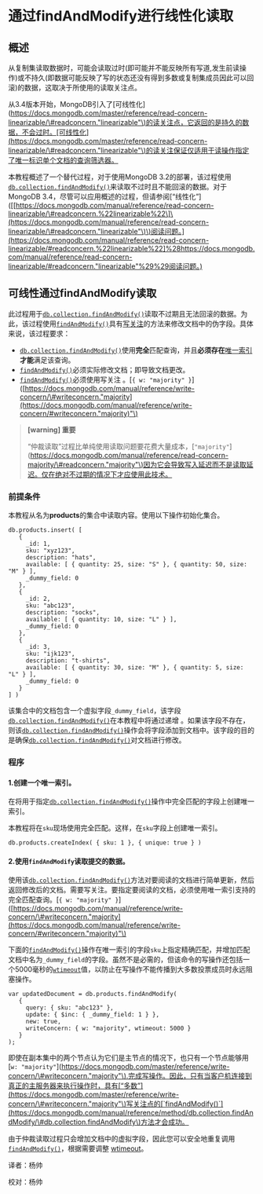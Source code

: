 # 通过findAndModify进行线性化读取

## 概述

从复制集读取数据时，可能会读取过时\(即可能并不能反映所有写道,发生前读操作\)或不持久\(即数据可能反映了写的状态还没有得到多数或复制集成员因此可以回滚\)的数据，这取决于所使用的读取关注点。

从3.4版本开始，MongoDB引入了\[可线性化\]\([https://docs.mongodb.com/master/reference/read-concern-linearizable/\#readconcern."linearizable"\)的读关注点，它返回的是持久的数据，不会过时。\[可线性化\]\(https://docs.mongodb.com/master/reference/read-concern-linearizable/\#readconcern."linearizable"\)的读关注保证仅适用于读操作指定了唯一标识单个文档的查询筛选器。](https://docs.mongodb.com/master/reference/read-concern-linearizable/#readconcern."linearizable"%29的读关注点，它返回的是持久的数据，不会过时。[可线性化]%28https://docs.mongodb.com/master/reference/read-concern-linearizable/#readconcern."linearizable"%29的读关注保证仅适用于读操作指定了唯一标识单个文档的查询筛选器。)

本教程概述了一个替代过程，对于使用MongoDB 3.2的部署，该过程使用[`db.collection.findAndModify()`](https://docs.mongodb.com/manual/reference/method/db.collection.findAndModify/#db.collection.findAndModify)来读取不过时且不能回滚的数据。对于MongoDB 3.4，尽管可以应用概述的过程，但请参阅\[“线性化”\]\(\[[https://docs.mongodb.com/manual/reference/read-concern-linearizable/\#readconcern.%22linearizable%22\]\(https://docs.mongodb.com/manual/reference/read-concern-linearizable/\#readconcern."linearizable"\)\)阅读问题。](https://docs.mongodb.com/manual/reference/read-concern-linearizable/#readconcern.%22linearizable%22]%28https://docs.mongodb.com/manual/reference/read-concern-linearizable/#readconcern."linearizable"%29%29阅读问题。)

## 可线性通过findAndModify读取

此过程用于[`db.collection.findAndModify()`](https://docs.mongodb.com/manual/reference/method/db.collection.findAndModify/#db.collection.findAndModify)读取不过期且无法回滚的数据。为此，该过程使用[`findAndModify()`](https://docs.mongodb.com/manual/reference/method/db.collection.findAndModify/#db.collection.findAndModify)具有[写关注](https://docs.mongodb.com/manual/reference/write-concern/#write-concern)的方法来修改文档中的伪字段。具体来说，该过程要求：

* [`db.collection.findAndModify()`](https://docs.mongodb.com/manual/reference/method/db.collection.findAndModify/#db.collection.findAndModify)使用**完全**匹配查询，并且**必须存在**[唯一索引](https://docs.mongodb.com/manual/core/index-unique/) **才能**满足该查询。
* [`findAndModify()`](https://docs.mongodb.com/manual/reference/method/db.collection.findAndModify/#db.collection.findAndModify)必须实际修改文档；即导致文档更改。
* [`findAndModify()`](https://docs.mongodb.com/manual/reference/method/db.collection.findAndModify/#db.collection.findAndModify)必须使用写关注 。\[`{ w: "majority" }`\]\([https://docs.mongodb.com/manual/reference/write-concern/\#writeconcern."majority](https://docs.mongodb.com/manual/reference/write-concern/#writeconcern."majority)"\)

> **\[warning\] 重要**
>
> “仲裁读取”过程比单纯使用读取问题要花费大量成本，\[`"majority"`\]\([https://docs.mongodb.com/manual/reference/read-concern-majority/\#readconcern."majority"\)因为它会导致写入延迟而不是读取延迟。仅在绝对不过期的情况下才应使用此技术。](https://docs.mongodb.com/manual/reference/read-concern-majority/#readconcern."majority"%29因为它会导致写入延迟而不是读取延迟。仅在绝对不过期的情况下才应使用此技术。)

### 前提条件

本教程从名为**products**的集合中读取内容。使用以下操作初始化集合。

```text
db.products.insert( [
   {
     _id: 1,
     sku: "xyz123",
     description: "hats",
     available: [ { quantity: 25, size: "S" }, { quantity: 50, size: "M" } ],
     _dummy_field: 0
   },
   {
     _id: 2,
     sku: "abc123",
     description: "socks",
     available: [ { quantity: 10, size: "L" } ],
     _dummy_field: 0
   },
   {
     _id: 3,
     sku: "ijk123",
     description: "t-shirts",
     available: [ { quantity: 30, size: "M" }, { quantity: 5, size: "L" } ],
     _dummy_field: 0
   }
] )
```

该集合中的文档包含一个虚拟字段`_dummy_field`，该字段 [`db.collection.findAndModify()`](https://docs.mongodb.com/manual/reference/method/db.collection.findAndModify/#db.collection.findAndModify)在本教程中将通过递增 。如果该字段不存在，则该[`db.collection.findAndModify()`](https://docs.mongodb.com/manual/reference/method/db.collection.findAndModify/#db.collection.findAndModify)操作会将字段添加到文档中。该字段的目的是确保[`db.collection.findAndModify()`](https://docs.mongodb.com/manual/reference/method/db.collection.findAndModify/#db.collection.findAndModify)对文档进行修改。

### 程序

#### 1.创建一个唯一索引。

在将用于指定[`db.collection.findAndModify()`](https://docs.mongodb.com/manual/reference/method/db.collection.findAndModify/#db.collection.findAndModify)操作中完全匹配的字段上创建唯一索引。

本教程将在`sku`现场使用完全匹配。这样，在`sku`字段上创建唯一索引。

```text
db.products.createIndex( { sku: 1 }, { unique: true } )
```

#### 2.使用`findAndModify`读取提交的数据。

使用该[`db.collection.findAndModify()`](https://docs.mongodb.com/manual/reference/method/db.collection.findAndModify/#db.collection.findAndModify)方法对要阅读的文档进行简单更新，然后返回修改后的文档。需要写关注。要指定要阅读的文档，必须使用唯一索引支持的完全匹配查询。\[`{ w: "majority" }`\]\([https://docs.mongodb.com/manual/reference/write-concern/\#writeconcern."majority](https://docs.mongodb.com/manual/reference/write-concern/#writeconcern."majority)"\)

下面的[`findAndModify()`](https://docs.mongodb.com/manual/reference/method/db.collection.findAndModify/#db.collection.findAndModify)操作在唯一索引的字段`sku`上指定精确匹配，并增加匹配文档中名为`_dummy_field`的字段。虽然不是必需的，但该命令的写操作还包括一个5000毫秒的[`wtimeout`](https://docs.mongodb.com/manual/reference/write-concern/#wc-wtimeout)值，以防止在写操作不能传播到大多数投票成员时永远阻塞操作。

```text
var updatedDocument = db.products.findAndModify(
   {
     query: { sku: "abc123" },
     update: { $inc: { _dummy_field: 1 } },
     new: true,
     writeConcern: { w: "majority", wtimeout: 5000 }
   }
);
```

即使在副本集中的两个节点认为它们是主节点的情况下，也只有一个节点能够用\[`w: "majority"`\]\([https://docs.mongodb.com/master/reference/write-concern/\#writeconcern."majority"\).完成写操作。因此，只有当客户机连接到真正的主服务器来执行操作时，具有\[“多数”\]\(https://docs.mongodb.com/master/reference/write-concern/\#writeconcern."majority"\)写关注点的\[\`findAndModify\(\)\`\]\(https://docs.mongodb.com/manual/reference/method/db.collection.findAndModify/\#db.collection.findAndModify\)方法才会成功。](https://docs.mongodb.com/master/reference/write-concern/#writeconcern."majority"%29.完成写操作。因此，只有当客户机连接到真正的主服务器来执行操作时，具有[“多数”]%28https://docs.mongodb.com/master/reference/write-concern/#writeconcern."majority"%29写关注点的[`findAndModify%28%29`]%28https://docs.mongodb.com/manual/reference/method/db.collection.findAndModify/#db.collection.findAndModify%29方法才会成功。)

由于仲裁读取过程只会增加文档中的虚拟字段，因此您可以安全地重复调用 [`findAndModify()`](https://docs.mongodb.com/manual/reference/method/db.collection.findAndModify/#db.collection.findAndModify)，根据需要调整 [wtimeout](https://docs.mongodb.com/manual/reference/write-concern/#wc-wtimeout)。

译者：杨帅

校对：杨帅

